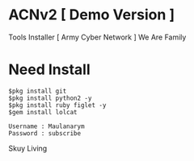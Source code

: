 # ACNv2 [ Demo Version ]
Tools Installer [ Army Cyber Network ] We Are Family

# Need Install
```
$pkg install git
$pkg install python2 -y
$pkg install ruby figlet -y
$gem install lolcat
```
```
Username : Maulanarym
Password : subscribe
```
Skuy Living
